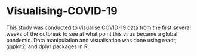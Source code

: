 # Visualising-COVID-19
This study was conducted to visualise COVID-19 data from the first several weeks of the outbreak to see at what point this virus became a global pandemic.
Data manipulation and visualisation was done using readr, ggplot2, and dplyr packages in R.

